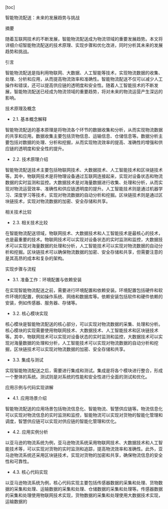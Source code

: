 
[toc]                    
                
                
智能物流配送：未来的发展趋势与挑战

摘要

随着互联网技术的不断发展，智能物流配送成为物流领域的重要发展趋势。本文将详细介绍智能物流配送的技术原理、实现步骤和优化改进，同时分析其未来的发展趋势和挑战。

引言

智能物流配送是指利用物联网、大数据、人工智能等技术，实现物流数据的收集、处理、分析和应用，从而提高物流效率和准确性。智能物流配送不仅可以减少人工操作和错误，还可以提高供应链的透明度和安全性。随着人工智能技术的不断发展，智能物流配送已经成为物流领域的重要趋势，将对未来的物流运营产生深远的影响。

技术原理及概念

- 2.1. 基本概念解释

智能物流配送的基本原理是将物流各个环节的数据收集和分析，从而实现物流数据的共享和应用。数据收集主要包括货物信息、运输信息、仓储信息等。数据分析主要包括对数据的处理、分析和挖掘，从而实现物流效率的提高、准确性的增强和供应链的透明度和安全性的提升。

- 2.2. 技术原理介绍

智能物流配送技术主要包括物联网技术、大数据技术、人工智能技术和区块链技术等。其中，物联网技术是将物理设备通过互联网连接起来，实现对设备状态和物流数据的实时监测和监控。大数据技术是对海量数据进行收集、处理和分析，从而实现对物流运营效率、准确性和供应链透明度的提升。人工智能技术则是通过机器学习、深度学习等技术，实现对物流数据的自动分析和挖掘。区块链技术则是通过区块链技术，实现对物流数据的加密、安全存储和共享。

相关技术比较

- 2.3. 相关技术比较

在智能物流配送领域，物联网技术、大数据技术和人工智能技术是最核心的技术，也是最重要的技术。物联网技术可以实现对设备状态的实时监测和监控，大数据技术可以实现对海量数据的处理和分析，人工智能技术可以实现对物流数据的自动分析和挖掘。区块链技术可以确保物流数据的加密、安全存储和共享，但需要注意的是其高昂的成本和复杂的架构。

实现步骤与流程

- 3.1. 准备工作：环境配置与依赖安装

在实现智能物流配送之前，需要进行环境配置和依赖安装。环境配置包括硬件和软件环境的配置，例如操作系统、网络和数据库等。依赖安装包括软件和硬件依赖的安装，例如传感器、服务器、存储等。

- 3.2. 核心模块实现

核心模块是智能物流配送的核心部分，可以实现对物流数据的采集、处理和分析。核心模块的实现需要使用物联网技术、大数据技术、人工智能技术和区块链技术等。其中，物联网技术可以实现对设备状态的实时监测和监控，大数据技术可以实现对海量数据的处理和分析，人工智能技术可以实现对物流数据的自动分析和挖掘，区块链技术可以实现对物流数据的加密、安全存储和共享。

- 3.3. 集成与测试

实现智能物流配送之后，需要进行集成和测试。集成是将各个模块进行整合，形成一个整体的系统。测试则是对系统的性能和安全性进行全面的测试和优化。

应用示例与代码实现讲解

- 4.1. 应用场景介绍

智能物流配送的应用场景包括物流信息化、智能物流、智慧供应链等。物流信息化可以实现对物流信息的实时监测和监控，智能物流可以实现对货物的智能化管理和调度，智慧供应链可以实现对供应链的智能化管理和优化。

- 4.2. 应用实例分析

以亚马逊的物流系统为例，亚马逊物流系统采用物联网技术、大数据技术和人工智能技术等，可以实现对货物的实时监测和追踪，提高物流效率和准确性。此外，亚马逊物流系统还采用区块链技术，实现对货物的加密和共享，确保物流信息的安全性和可靠性。

- 4.3. 核心代码实现

以亚马逊物流系统为例，核心代码实现主要包括传感器数据的采集和处理、货物数据的采集和处理、运输数据的采集和处理、仓储数据的采集和处理等。传感器数据的采集和处理使用物联网技术实现，货物数据的采集和处理使用大数据技术实现，运输数据的

